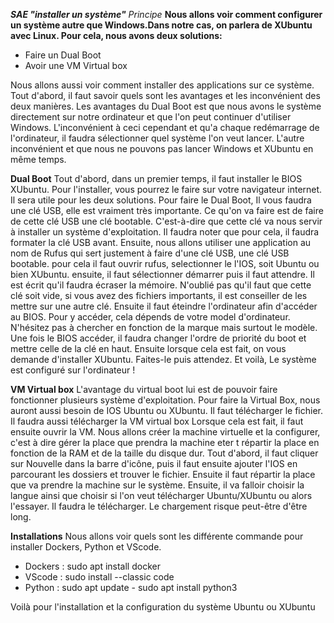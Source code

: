 _**SAE "installer un système"**_
_Principe_
**Nous allons voir comment configurer un système autre que Windows.Dans notre cas, on parlera de XUbuntu avec Linux. Pour cela, nous avons deux solutions:**
- Faire un Dual Boot
- Avoir une VM Virtual box

Nous allons aussi voir comment installer des applications sur ce système. Tout d'abord, il faut savoir quels sont les avantages et les inconvénient des deux manières.
Les avantages du Dual Boot est que nous avons le système directement sur notre ordinateur et que l'on peut continuer d'utiliser Windows.
L'inconvénient à ceci cependant et qu'a chaque redémarrage de l'ordinateur, il faudra sélectionner quel système l'on veut lancer. L'autre inconvénient et que nous ne pouvons pas lancer Windows et XUbuntu en même temps.

**Dual Boot**
Tout d'abord, dans un premier temps, il faut installer le BIOS XUbuntu. Pour l'installer, vous pourrez le faire sur votre navigateur internet. Il sera utile pour les deux solutions.
Pour faire le Dual Boot, Il vous faudra une clé USB, elle est vraiment très importante. Ce qu'on va faire est de faire de cette clé USB une clé bootable. C'est-à-dire que cette clé va nous servir à installer un système d'exploitation.
Il faudra noter que pour cela, il faudra formater la clé USB avant. Ensuite, nous allons utiliser une application au nom de Rufus qui sert justement à faire d'une clé USB, une clé USB bootable. pour cela il faut ouvrir rufus, selectionner le l'IOS, soit Ubuntu ou bien XUbuntu.
ensuite, il faut sélectionner démarrer puis il faut attendre. Il est écrit qu'il faudra écraser la mémoire. N'oublié pas qu'il faut que cette clé soit vide, si vous avez des fichiers importants, il est conseiller de les mettre sur une autre clé.
Ensuite il faut éteindre l'ordinateur afin d'accéder au BIOS. Pour y accéder, cela dépends de votre model d'ordinateur. N'hésitez pas à chercher en fonction de la marque mais surtout le modèle. Une fois le BIOS accéder, il faudra changer l'ordre de priorité du boot et mettre celle de la clé en haut.
Ensuite lorsque cela est fait, on vous demande d'installer XUbuntu. Faites-le puis attendez. Et voilà, Le système est configuré sur l'ordinateur !

**VM Virtual box**
L'avantage du virtual boot lui est de pouvoir faire fonctionner plusieurs système d'exploitation.
Pour faire la Virtual Box, nous  auront aussi besoin de IOS Ubuntu ou XUbuntu. Il faut télécharger le fichier. Il faudra aussi télécharger la VM virtual box
Lorsque cela est fait, il faut ensuite ouvrir la VM. Nous allons créer la machine virtuelle et la configurer, c'est à dire gérer la place que prendra la machine eter t répartir la place en fonction de la RAM et de la taille du disque dur. Tout d'abord, il faut cliquer sur Nouvelle dans la barre d'icône, puis il faut ensuite ajouter l'IOS en parcourant les dossiers et trouver le fichier. Ensuite il faut répartir la place que va prendre la machine sur le système. 
Ensuite, il va falloir choisir la langue ainsi que choisir si l'on veut télécharger Ubuntu/XUbuntu ou alors l'essayer. Il faudra le télécharger. Le chargement risque peut-être d'être long. 

**Installations**
Nous allons voir quels sont les différente commande pour installer Dockers, Python et VScode.
- Dockers : sudo apt install docker
- VScode : sudo  install --classic code
- Python : sudo apt update 
        - sudo apt install python3

Voilà pour l'installation et la configuration du système Ubuntu ou XUbuntu
